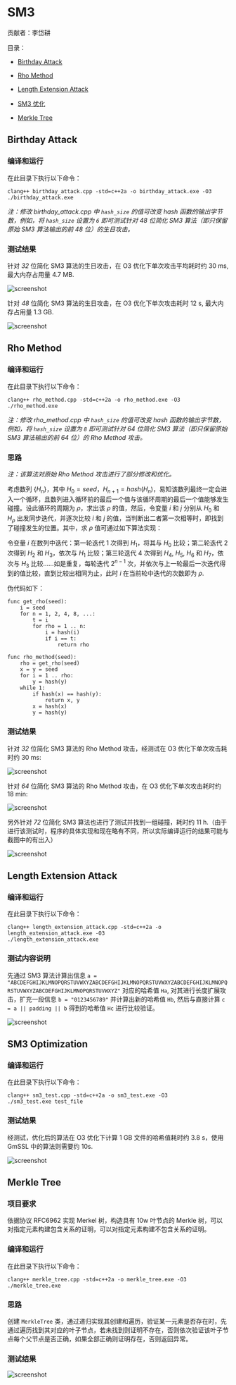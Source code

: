 # SM3

贡献者：李岱耕

目录：

- [Birthday Attack](#birthday-attack)

- [Rho Method](#rho-method)

- [Length Extension Attack](#length-extension-attack)

- [SM3 优化](#sm3-optimization)

- [Merkle Tree](#merkle-tree)

## Birthday Attack

### 编译和运行

在此目录下执行以下命令：

```
clang++ birthday_attack.cpp -std=c++2a -o birthday_attack.exe -O3
./birthday_attack.exe
```

*注：修改 birthday_attack.cpp 中 `hash_size` 的值可改变 hash 函数的输出字节数，例如，将 `hash_size` 设置为 `6` 即可测试针对 *48* 位简化 SM3 算法（即只保留原始 SM3 算法输出的前 48 位）的生日攻击。*

### 测试结果

针对 *32* 位简化 SM3 算法的生日攻击，在 O3 优化下单次攻击平均耗时约 30 ms, 最大内存占用量 4.7 MB.

![screenshot](screenshots/birthday_attack.png)

针对 *48* 位简化 SM3 算法的生日攻击，在 O3 优化下单次攻击耗时 12 s, 最大内存占用量 1.3 GB.

![screenshot](screenshots/birthday_attack_48.png)

## Rho Method

### 编译和运行

在此目录下执行以下命令：

```
clang++ rho_method.cpp -std=c++2a -o rho_method.exe -O3
./rho_method.exe
```

*注：修改 rho_method.cpp 中 `hash_size` 的值可改变 hash 函数的输出字节数，例如，将 `hash_size` 设置为 `8` 即可测试针对 *64* 位简化 SM3 算法（即只保留原始 SM3 算法输出的前 64 位）的 Rho Method 攻击。*

### 思路

*注：该算法对原始 Rho Method 攻击进行了部分修改和优化。*

考虑数列 $\lbrace H_n\rbrace$，其中 $H_0=seed$，$H_{n+1}=hash(H_n)$，易知该数列最终一定会进入一个循环，且数列进入循环前的最后一个值与该循环周期的最后一个值能够发生碰撞。设此循环的周期为 $\rho$，求出该 $\rho$ 的值，然后，令变量 $i$ 和 $j$ 分别从 $H_0$ 和 $H_\rho$ 出发同步迭代，并逐次比较 $i$ 和 $j$ 的值，当判断出二者第一次相等时，即找到了碰撞发生的位置。其中，求 $\rho$ 值可通过如下算法实现：

令变量 $i$ 在数列中迭代：第一轮迭代 $1$ 次得到 $H_1$，将其与 $H_0$ 比较；第二轮迭代 $2$ 次得到 $H_2$ 和 $H_3$，依次与 $H_1$ 比较；第三轮迭代 $4$ 次得到 $H_4$, $H_5$, $H_6$ 和 $H_7$，依次与 $H_3$ 比较……如是重复，每轮迭代 $2^{n-1}$ 次，并依次与上一轮最后一次迭代得到的值比较，直到比较出相同为止，此时 $i$ 在当前轮中迭代的次数即为 $\rho$.

伪代码如下：

```
func get_rho(seed):
    i = seed
    for n = 1, 2, 4, 8, ...:
        t = i
        for rho = 1 .. n:
            i = hash(i)
            if i == t:
                return rho

func rho_method(seed):
    rho = get_rho(seed)
    x = y = seed
    for i = 1 .. rho:
        y = hash(y)
    while 1:
        if hash(x) == hash(y):
            return x, y
        x = hash(x)
        y = hash(y)       
```

### 测试结果

针对 *32* 位简化 SM3 算法的 Rho Method 攻击，经测试在 O3 优化下单次攻击耗时约 30 ms:

![screenshot](screenshots/rho_method.png)

针对 *64* 位简化 SM3 算法的 Rho Method 攻击，在 O3 优化下单次攻击耗时约 18 min:

![screenshot](screenshots/rho_method_64.png)

另外针对 *72* 位简化 SM3 算法也进行了测试并找到一组碰撞，耗时约 11 h.（由于进行该测试时，程序的具体实现和现在略有不同，所以实际编译运行的结果可能与截图中的有出入）

![screenshot](screenshots/rho_method_72.png)

## Length Extension Attack

### 编译和运行

在此目录下执行以下命令：

```
clang++ length_extension_attack.cpp -std=c++2a -o length_extension_attack.exe -O3
./length_extension_attack.exe
```

### 测试内容说明

先通过 SM3 算法计算出信息 `a = "ABCDEFGHIJKLMNOPQRSTUVWXYZABCDEFGHIJKLMNOPQRSTUVWXYZABCDEFGHIJKLMNOPQRSTUVWXYZABCDEFGHIJKLMNOPQRSTUVWXYZ"` 对应的哈希值 `Ha`, 对其进行长度扩展攻击，扩充一段信息 `b = "0123456789"` 并计算出新的哈希值 `Hb`, 然后与直接计算 `c = a || padding || b` 得到的哈希值 `Hc` 进行比较验证。

![screenshot](screenshots/length_extension_attack.png)

## SM3 Optimization

### 编译和运行

在此目录下执行以下命令：

```
clang++ sm3_test.cpp -std=c++2a -o sm3_test.exe -O3
./sm3_test.exe test_file
```

### 测试结果

经测试，优化后的算法在 O3 优化下计算 1 GB 文件的哈希值耗时约 3.8 s，使用 GmSSL 中的算法则需要约 10s.

![screenshot](screenshots/sm3_test.png)

## Merkle Tree

### 项目要求

依据协议 RFC6962 实现 Merkel 树，构造具有 10w 叶节点的 Merkle 树，可以对指定元素构建包含关系的证明，可以对指定元素构建不包含关系的证明。


### 编译和运行

在此目录下执行以下命令：

```
clang++ merkle_tree.cpp -std=c++2a -o merkle_tree.exe -O3
./merkle_tree.exe
```

### 思路

创建 `MerkleTree` 类，通过递归实现其创建和遍历，验证某一元素是否存在时，先通过遍历找到其对应的叶子节点，若未找到则证明不存在，否则依次验证该叶子节点每个父节点是否正确，如果全部正确则证明存在，否则返回异常。

### 测试结果

![screenshot](screenshots/merkle_tree.png)

